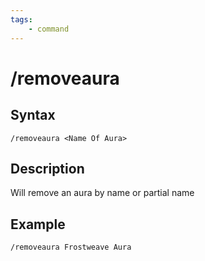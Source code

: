 ```yaml
---
tags:
    - command
---
```

# /removeaura

## Syntax
<!--cmd-syntax-start-->
```eqcommand
/removeaura <Name Of Aura>
```
<!--cmd-syntax-end-->

## Description
<!--cmd-desc-start-->
Will remove an aura by name or partial name
<!--cmd-desc-end-->
## Example

`/removeaura Frostweave Aura`

